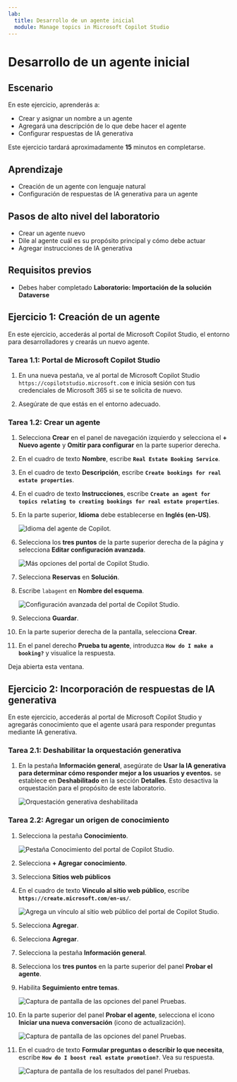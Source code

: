 ```yaml
---
lab:
  title: Desarrollo de un agente inicial
  module: Manage topics in Microsoft Copilot Studio
---
```


# Desarrollo de un agente inicial

## Escenario

En este ejercicio, aprenderás a:

- Crear y asignar un nombre a un agente
- Agregará una descripción de lo que debe hacer el agente
- Configurar respuestas de IA generativa

Este ejercicio tardará aproximadamente **15** minutos en completarse.

## Aprendizaje

- Creación de un agente con lenguaje natural
- Configuración de respuestas de IA generativa para un agente

## Pasos de alto nivel del laboratorio

- Crear un agente nuevo
- Dile al agente cuál es su propósito principal y cómo debe actuar
- Agregar instrucciones de IA generativa
  
## Requisitos previos

- Debes haber completado **Laboratorio: Importación de la solución Dataverse**

## Ejercicio 1: Creación de un agente

En este ejercicio, accederás al portal de Microsoft Copilot Studio, el entorno para desarrolladores y crearás un nuevo agente.

### Tarea 1.1: Portal de Microsoft Copilot Studio

1. En una nueva pestaña, ve al portal de Microsoft Copilot Studio `https://copilotstudio.microsoft.com` e inicia sesión con tus credenciales de Microsoft 365 si se te solicita de nuevo.

1. Asegúrate de que estás en el entorno adecuado.

### Tarea 1.2: Crear un agente

1. Selecciona **Crear** en el panel de navegación izquierdo y selecciona el **+ Nuevo agente** y **Omitir para configurar** en la parte superior derecha.

1. En el cuadro de texto **Nombre**, escribe **`Real Estate Booking Service`**.

1. En el cuadro de texto **Descripción**, escribe **`Create bookings for real estate properties`**.

1. En el cuadro de texto **Instrucciones**, escribe **`Create an agent for topics relating to creating bookings for real estate properties`**.

1. En la parte superior, **Idioma** debe establecerse en **Inglés (en-US)**.

    ![Idioma del agente de Copilot.](../media/copilot-agent-language.png)

1. Selecciona los **tres puntos** de la parte superior derecha de la página y selecciona **Editar configuración avanzada**.

    ![Más opciones del portal de Copilot Studio.](../media/copilot-studio-more-options-2.png)

1. Selecciona **Reservas** en **Solución**.

1. Escribe `labagent` en **Nombre del esquema**.

    ![Configuración avanzada del portal de Copilot Studio.](../media/copilot-studio-advanced-settings.png)

1. Selecciona **Guardar**.

1. En la parte superior derecha de la pantalla, selecciona **Crear**.

1. En el panel derecho **Prueba tu agente**, introduzca **`How do I make a booking?`** y visualice la respuesta.

Deja abierta esta ventana.

## Ejercicio 2: Incorporación de respuestas de IA generativa

En este ejercicio, accederás al portal de Microsoft Copilot Studio y agregarás conocimiento que el agente usará para responder preguntas mediante IA generativa.

### Tarea 2.1: Deshabilitar la orquestación generativa

1. En la pestaña **Información general**, asegúrate de **Usar la IA generativa para determinar cómo responder mejor a los usuarios y eventos.** se establece en **Deshabilitado** en la sección **Detalles**. Esto desactiva la orquestación para el propósito de este laboratorio.

    ![Orquestación generativa deshabilitada](../media/settings-generative-ai-1.png)

### Tarea 2.2: Agregar un origen de conocimiento

1. Selecciona la pestaña **Conocimiento**.

    ![Pestaña Conocimiento del portal de Copilot Studio.](../media/knowledge-tab.png)

1. Selecciona **+ Agregar conocimiento**.

1. Selecciona **Sitios web públicos**

1. En el cuadro de texto **Vínculo al sitio web público**, escribe **`https://create.microsoft.com/en-us/`**.

    ![Agrega un vínculo al sitio web público del portal de Copilot Studio.](../media/add-website-knowledge-source.png)

1. Selecciona **Agregar**.

1. Selecciona **Agregar**.

1. Selecciona la pestaña **Información general**.

1. Selecciona los **tres puntos** en la parte superior del panel **Probar el agente**.

1. Habilita **Seguimiento entre temas**.

    ![Captura de pantalla de las opciones del panel Pruebas.](../media/test-pane-options.png)

1. En la parte superior del panel **Probar el agente**, selecciona el icono **Iniciar una nueva conversación** (icono de actualización).

    ![Captura de pantalla de las opciones del panel Pruebas.](../media/copilot-test-pane-start-new-conversation.png)

1. En el cuadro de texto **Formular preguntas o describir lo que necesita**, escribe **`How do I boost real estate promotion?`**. Vea su respuesta. 

    ![Captura de pantalla de los resultados del panel Pruebas.](../media/test-pane-results.png)
